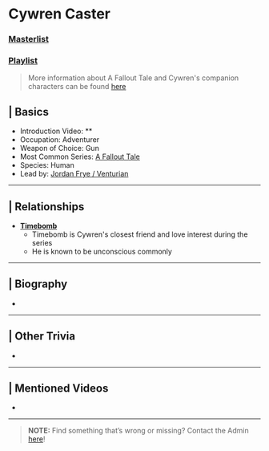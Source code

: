 # Cywren Caster  
### [Masterlist]()
### [Playlist]()

> More information about A Fallout Tale and Cywren's companion characters can be found [here](6.Series/Tale_Series/Fallout_Tale.md)

## | Basics  
- Introduction Video: **
- Occupation: Adventurer
- Weapon of Choice: Gun
- Most Common Series: [A Fallout Tale](6.Series/Tale_Series/Fallout_Tale.md)
- Species: Human
- Lead by: [Jordan Frye / Venturian](3.Siblings/3.1.Jordan-Frye-Venturian.md)

----

## | Relationships  
- [**Timebomb**](5.Characters/Tale_Series/Fallout_Tale.md)  
  - Timebomb is Cywren's closest friend and love interest during the series
  - He is known to be unconscious commonly

----

## | Biography  
- 

----

## | Other Trivia  
- 

----

## | Mentioned Videos
- []()

----

> **NOTE:** Find something that’s wrong or missing? Contact the Admin [here](../chapter_2.md)!